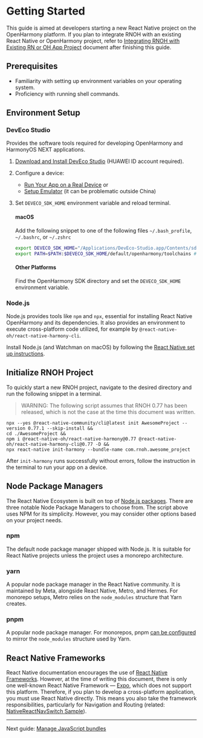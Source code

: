 # Getting Started

This guide is aimed at developers starting a new React Native project on the OpenHarmony platform. If you plan to integrate RNOH with an existing React Native or OpenHarmony project, refer to [Integrating RNOH with Existing RN or OH App Project](./environment-setup.md) document after finishing this guide.

## Prerequisites

- Familiarity with setting up environment variables on your operating system.
- Proficiency with running shell commands.

## Environment Setup

### DevEco Studio

Provides the software tools required for developing OpenHarmony and HarmonyOS NEXT applications.

1. [Download and Install DevEco Studio](https://developer.huawei.com/consumer/en/doc/harmonyos-guides/ide-software-install) (HUAWEI ID account required).
1. Configure a device:
    - [Run Your App on a Real Device](https://developer.huawei.com/consumer/en/doc/harmonyos-guides/ide-run-device) or
    - [Setup Emulator](https://developer.huawei.com/consumer/cn/doc/harmonyos-guides/ide-run-emulator) (it can be problematic outside China)

1. Set `DEVECO_SDK_HOME` environment variable and reload terminal.
    #### macOS
    Add the following snippet to one of the following files `~/.bash_profile`, `~/.bashrc`, or `~/.zshrc`

    ```sh
    export DEVECO_SDK_HOME="/Applications/DevEco-Studio.app/Contents/sdk" # required, used by react-native-openharmony CLI
    export PATH=$PATH:$DEVECO_SDK_HOME/default/openharmony/toolchains # optional, exports "hdc"
    ```

    #### Other Platforms
    Find the OpenHarmony SDK directory and set the `DEVECO_SDK_HOME` environment variable.

### Node.js

Node.js provides tools like `npm` and `npx`, essential for installing React Native OpenHarmony and its dependencies. It also provides an environment to execute cross-platform code utilized, for example by `@react-native-oh/react-native-harmony-cli`.

Install Node.js (and Watchman on macOS) by following the [React Native set up instructions](https://reactnative.dev/docs/0.77/set-up-your-environment).

## Initialize RNOH Project

To quickly start a new RNOH project, navigate to the desired directory and run the following snippet in a terminal.

<!-- TODO: Remove this warning once RNOH 0.77 is released -->
> WARNING: The following script assumes that RNOH 0.77 has been released, which is not the case at the time this document was written.

```
npx --yes @react-native-community/cli@latest init AwesomeProject --version 0.77.1 --skip-install &&
cd ./AwesomeProject &&
npm i @react-native-oh/react-native-harmony@0.77 @react-native-oh/react-native-harmony-cli@0.77 -D &&
npx react-native init-harmony --bundle-name com.rnoh.awesome_project
```

After `init-harmony` runs successfully without errors, follow the instruction in the terminal to run your app on a device.

## Node Package Managers

The React Native Ecosystem is built on top of [Node.js packages](https://nodejs.org/api/packages.html). There are three notable Node Package Managers to choose from. The script above uses NPM for its simplicity. However, you may consider other options based on your project needs.

### npm
The default node package manager shipped with Node.js. It is suitable for React Native projects unless the project uses a monorepo architecture.

### yarn
A popular node package manager in the React Native community. It is maintained by Meta, alongside React Native, Metro, and Hermes. For monorepo setups, Metro relies on the `node_modules` structure that Yarn creates.

### pnpm
A popular node package manager. For monorepos, pnpm [can be configured](https://pnpm.io/settings#nodelinker) to mirror the `node_modules` structure used by Yarn.

## React Native Frameworks

React Native documentation encourages the use of [React Native Frameworks](https://github.com/react-native-community/discussions-and-proposals/blob/main/proposals/0759-react-native-frameworks.md). However, at the time of writing this document, there is only one well-known React Native Framework — [Expo](https://expo.dev/), which does not support this platform. Therefore, if you plan to develop a cross-platform application, you must use React Native directly. This means you also take the framework responsibilities, particularly for Navigation and Routing (related: [NativeReactNavSwitch Sample](../Samples/NativeReactNavSwitch/README.md)).

---

Next guide: [Manage JavaScript bundles](./rn-js-bundle.md)